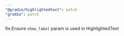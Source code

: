 ```yaml
---
"@gradio/highlightedtext": patch
"gradio": patch
---
```


fix:Ensure `show_label` param is used in HighlightedText
